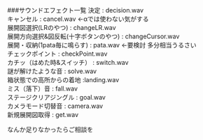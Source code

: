 ###サウンドエフェクト一覧
決定 : decision.wav  
キャンセル : cancel.wav ←αでは使わない気がする  
展開図選択(LRのやつ) : changeLR.wav  
展開方向選択&図反転(十字ボタンのやつ) : changeCursor.wav  
展開・収納(1pata毎に鳴らす) : pata.wav  ←要検討 多分相当うるさい  
チェックポイント : checkPoint.wav  
カチッ（はめた時&スイッチ） : switch.wav  
謎が解けたような音 : solve.wav  
箱状態での高所からの着地 :landing.wav  
ミス（落下）音 : fall.wav  
ステージクリアジングル : goal.wav  
カメラモード切替音 : camera.wav  
新規展開図取得 : get.wav  

なんか足りなかったらご相談を  
